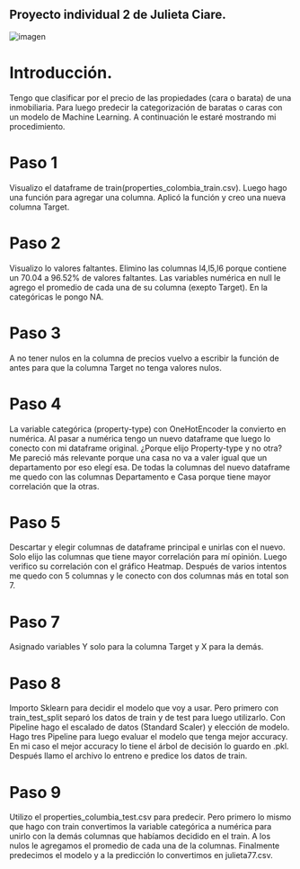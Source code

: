 
## Proyecto individual 2 de Julieta Ciare. 

![imagen](https://cdn.futura-sciences.com/buildsv6/images/wide1920/9/0/b/90b0048886_50162050_machine-learning1.jpg)

# Introducción.

 Tengo que clasificar por el precio de las propiedades (cara o barata) de una inmobiliaria. Para luego predecir la categorización de baratas o caras con un modelo de Machine Learning. A continuación le estaré mostrando mi procedimiento.

# Paso 1
Visualizo el dataframe de train(properties_colombia_train.csv). Luego hago una función para agregar una columna. Aplicó la función y creo una nueva columna Target. 

# Paso 2
Visualizo lo valores faltantes. Elimino las columnas l4,l5,l6 porque contiene un 70.04 a 96.52% de valores faltantes. Las variables numérica en null le agrego el promedio de cada una de su columna (exepto Target). En la categóricas le pongo NA.

# Paso 3
A no tener nulos en la columna de  precios vuelvo a escribir la función de antes para que la columna Target no tenga valores nulos.

# Paso 4
La variable categórica (property-type) con OneHotEncoder la convierto en numérica. Al pasar a numérica tengo un nuevo dataframe que luego lo conecto con mi dataframe original. ¿Porque elijo Property-type y no otra? Me pareció más relevante porque una casa no va a valer igual que un departamento por eso elegí esa. De todas la columnas del nuevo dataframe me quedo con las columnas Departamento e Casa porque tiene mayor correlación que la otras.

# Paso 5
Descartar y elegir columnas de dataframe principal e unirlas con el nuevo. Solo elijo las columnas que tiene mayor correlación para mí opinión. Luego verifico su correlación con el gráfico Heatmap. Después de varios intentos me quedo con 5 columnas y le conecto con dos columnas más  en total son 7. 

# Paso 7
Asignado variables Y solo para la columna Target y X para la demás.

# Paso 8
Importo Sklearn para decidir el modelo que voy a usar. Pero primero con train_test_split separó los datos de train y de test para luego utilizarlo. Con Pipeline hago el escalado de datos (Standard Scaler) y elección de modelo. Hago tres Pipeline para luego evaluar el modelo que tenga mejor accuracy. En mi caso el mejor accuracy lo tiene el árbol de decisión lo guardo en .pkl. Después llamo el archivo lo entreno e predice los datos de train.

# Paso 9
Utilizo el properties_columbia_test.csv para predecir. Pero primero lo mismo que hago con train convertimos la variable categórica a numérica para unirlo con la demás  columnas que habíamos decidido en el train. A los nulos le agregamos el promedio de cada una de la columnas. Finalmente predecimos el modelo y a la predicción lo convertimos en julieta77.csv.

